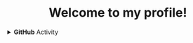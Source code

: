 <h1 align="center">Welcome to my profile!</h1>
 
 
 <details>
    <summary><b>GitHub</b> Activity</summary>
    <img align="left" src="https://github-readme-stats.vercel.app/api?username=ByteLock&theme=tokyonight">
    <img src="https://github-readme-streak-stats.herokuapp.com/?user=ByteLock&theme=tokyonight">
</details>


